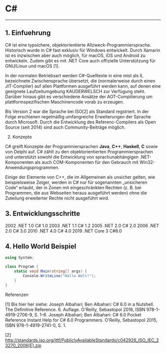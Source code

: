 # C#
-----------------------------------------------------------------

## 1. Einfuehrung

C# ist eine typsichere, objektorientierte Allzweck-Programmiersprache. Historisch wurde in C# fast exklusiv für Windows entwickelt. Durch Xamarin ist es inzwischen aber auch möglich, für macOS, iOS und Android zu entwickeln. Zudem gibt es mit .NET Core auch offizielle Unterstützung für GNU/Linux und macOS [1].

In der normalen Betriebsart werden C#-Quelltexte in eine mist als IL bezeichnete Zwischensprache übersetzt, die (normalerweise durch einen JIT-Compiler) auf allen Plattformen ausgeführt werden kann, auf denen eine geeignete Laufzeitumgebung KAUDERWELSCH zur Verfügung steht. Darüber hinaus gibt es verschiedene Ansätze der AOT-Compilierung um plattformspezifischen Maschinencode vorab zu erzeugen.

Bis Version 2 war die Sprache bei ISO[2] als Standard regstriert. In der Folge erschienen regelmäßig umfangreiche Erweiterungen der Sprache durch Microsoft. Durch die Entwicklung des Referenc-Compilers als Open Source (seit 2014) sind auch Community-Beiträge möglich. 

2. Konzepte

C# greift Konzepte der Programmiersprachen **Java**, **C++**, **Haskell**, **C** sowie von Delphi auf. C# zählt zu den objektorientierten Programmiersprachen und unterstützt sowohl die Entwicklung von sprachunabhängigen .NET-Komponenten als auch COM-Komponenten für den Gebrauch mit Win32-Anwendungsprogrammen.

Einige der Elemente von C++, die im Allgemeinen als unsicher gelten, wie beispielsweise Zeiger, werden in C# nur für sogenannten „unsicheren Code“ erlaubt, der in Zonen mit eingeschränkten Rechten (z. B. bei Programmen, die aus Webseiten heraus ausgeführt werden) ohne die Zuteilung erweiterter Rechte nicht ausgeführt wird. 

## 3. Entwicklungsschritte

2002 	.NET 1.0 	C# 1.0 
2003 	.NET 1.1 	C# 1.2 
2005 	.NET 2.0  C# 2.0
2006 	.NET 2.0  C# 3.0
2010 	.NET 4.0 	C# 4.0 
2019 	.NET Core 3 	C#8.0 

## 4. Hello World Beispiel

``` c#
using System;

class Program {
    static void Main(string[] args) {
        Console.WriteLine("Hallo Welt!");
    }
}
```

Referenzen

[1] Bis hier her siehe: Joseph Albahari; Ben Albahari: C# 6.0 in a Nutshell. The Definitive Reference. 6. Auflage. O'Reilly, Sebastopol 2016, ISBN 978-1-4919-2706-9, S. 1–6. Joseph Albahari; Ben Albahari: C# 6.0 Pocket Reference Instant Help for C# 6.0 Programmers. O'Reilly, Sebastopol 2015, ISBN 978-1-4919-2741-0, S. 1.

[2] http://standards.iso.org/ittf/PubliclyAvailableStandards/c042926_ISO_IEC_23270_2006(E).zip

